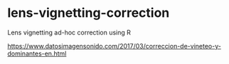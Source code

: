 # lens-vignetting-correction
Lens vignetting ad-hoc correction using R

https://www.datosimagensonido.com/2017/03/correccion-de-vineteo-y-dominantes-en.html
